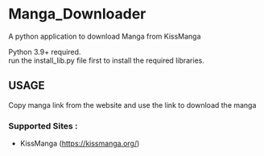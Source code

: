 # Manga_Downloader
A python application to download Manga from KissManga

Python 3.9+ required.<br>
run the install_lib.py file first to install the required libraries.

## USAGE

Copy manga link from the website and use the link to download the manga

### Supported Sites : 
* KissManga (https://kissmanga.org/)
